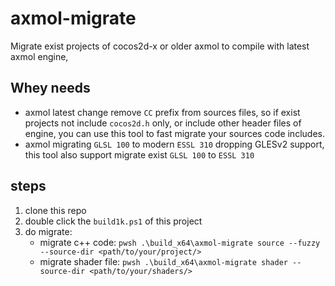 # axmol-migrate

Migrate exist projects of cocos2d-x or older axmol to compile with latest axmol engine,

## Whey needs

- axmol latest change remove `CC` prefix from sources files, so if exist projects not include `cocos2d.h` only, or include 
other header files of engine, you can use this tool to fast migrate your sources code includes.
- axmol migrating `GLSL 100` to modern `ESSL 310` dropping GLESv2 support, this tool also support migrate exist `GLSL 100` to `ESSL 310`

## steps

1. clone this repo
2. double click the `build1k.ps1` of this project
3. do migrate:
    - migrate c++ code: `pwsh .\build_x64\axmol-migrate source --fuzzy --source-dir <path/to/your/project/>`
    - migrate shader file: `pwsh .\build_x64\axmol-migrate shader --source-dir <path/to/your/shaders/>`
